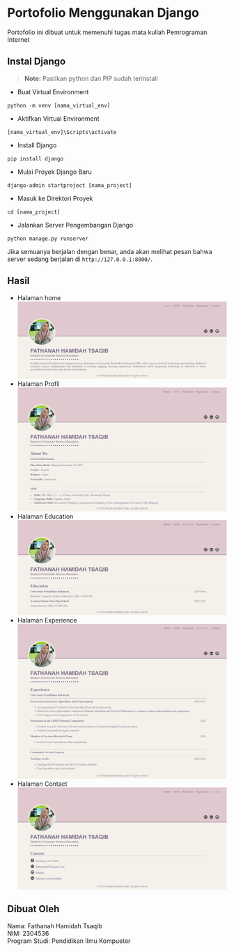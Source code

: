 # Portofolio Menggunakan Django
Portofolio ini dibuat untuk memenuhi tugas mata kuliah Pemrograman Internet

## Instal Django
> **Note:** Pastikan python dan PIP sudah terinstall

- Buat Virtual Environment
```
python -m venv [nama_virtual_env]
```
- Aktifkan Virtual Environment
```
[nama_virtual_env]\Scripts\activate
```
- Install Django
```
pip install django
```
- Mulai Proyek Django Baru
```
django-admin startproject [nama_project]
```
- Masuk ke Direktori Proyek
```
cd [nama_project]
```
- Jalankan Server Pengembangan Django
```
python manage.py runserver
```
Jika semuanya berjalan dengan benar, anda akan melihat pesan bahwa server sedang berjalan di ```http://127.0.0.1:8000/```.

## Hasil
- Halaman home
![Home](docs/Home.png)
- Halaman Profil
![Profil](docs/Profil.png)
- Halaman Education
![Education](docs/Education.png)
- Halaman Experience
![Experience](docs/Experience.png)
- Halaman Contact
![Contact](docs/Contact.png)

## Dibuat Oleh
Nama: Fathanah Hamidah Tsaqib\
NIM: 2304536\
Program Studi: Pendidikan Ilmu Kompueter
